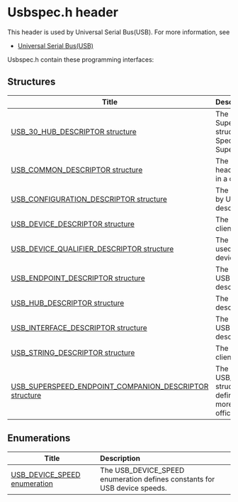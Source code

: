 # Usbspec.h header


This header is used by Universal Serial Bus(USB). For more information, see
- [Universal Serial Bus(USB)](../_usbref/index.md)

Usbspec.h contain these programming interfaces:


## Structures

| Title   | Description   |
| ---- |:---- |
| [USB_30_HUB_DESCRIPTOR structure](ns-usbspec--usb-30-hub-descriptor.md) | The USB_30_HUB_DESCRIPTOR structure contains a SuperSpeed hub descriptor. For information about the structure members, see Universal Serial Bus Revision 3.0 Specification, 10.13.2.1 Hub Descriptor, Table 10-3. SuperSpeed Hub Descriptor. |
| [USB_COMMON_DESCRIPTOR structure](ns-usbspec--usb-common-descriptor.md) | The USB_COMMON_DESCRIPTOR structure contains the head of the first descriptor that matches the search criteria in a call to USBD_ParseDescriptors. |
| [USB_CONFIGURATION_DESCRIPTOR structure](ns-usbspec--usb-configuration-descriptor.md) | The USB_CONFIGURATION_DESCRIPTOR structure is used by USB client drivers to hold a USB-defined configuration descriptor. |
| [USB_DEVICE_DESCRIPTOR structure](ns-usbspec--usb-device-descriptor.md) | The USB_DEVICE_DESCRIPTOR structure is used by USB client drivers to retrieve a USB-defined device descriptor. |
| [USB_DEVICE_QUALIFIER_DESCRIPTOR structure](ns-usbspec--usb-device-qualifier-descriptor.md) | The USB_DEVICE_QUALIFIER_DESCRIPTOR structure is used by USB client drivers to retrieve a USB-defined device qualifier descriptor. |
| [USB_ENDPOINT_DESCRIPTOR structure](ns-usbspec--usb-endpoint-descriptor.md) | The USB_ENDPOINT_DESCRIPTOR structure is used by USB client drivers to retrieve a USB-defined endpoint descriptor. |
| [USB_HUB_DESCRIPTOR structure](ns-usbspec--usb-hub-descriptor.md) | The USB_HUB_DESCRIPTOR structure contains a hub descriptor. |
| [USB_INTERFACE_DESCRIPTOR structure](ns-usbspec--usb-interface-descriptor.md) | The USB_INTERFACE_DESCRIPTOR structure is used by USB client drivers to retrieve a USB-defined interface descriptor. |
| [USB_STRING_DESCRIPTOR structure](ns-usbspec--usb-string-descriptor.md) | The USB_STRING_DESCRIPTOR structure is used by USB client drivers to hold a USB-defined string descriptor. |
| [USB_SUPERSPEED_ENDPOINT_COMPANION_DESCRIPTOR structure](ns-usbspec--usb-superspeed-endpoint-companion-descriptor.md) | The USB_SUPERSPEED_ENDPOINT_COMPANION_DESCRIPTOR structure is used by USB client drivers to retrieve a USB-defined SuperSpeed Endpoint Companion descriptor. For more information, see section 9.6.7 and Table 9-20 in the official USB 3.0 specification. |

## Enumerations

| Title   | Description   |
| ---- |:---- |
| [USB_DEVICE_SPEED enumeration](ne-usbspec--usb-device-speed.md) | The USB_DEVICE_SPEED enumeration defines constants for USB device speeds. |
